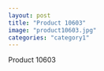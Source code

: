 ```yaml
---
layout: post
title: "Product 10603"
image: "product10603.jpg"
categories: "category1"
---
```

Product 10603
